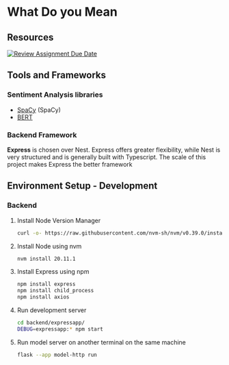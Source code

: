 # What Do you Mean

## Resources

[![Review Assignment Due Date](https://classroom.github.com/assets/deadline-readme-button-24ddc0f5d75046c5622901739e7c5dd533143b0c8e959d652212380cedb1ea36.svg)](https://classroom.github.com/a/3e23_jye)

## Tools and Frameworks

### Sentiment Analysis libraries

* [SpaCy](https://spacy.io/universe/project/spacy-textblob) (SpaCy)
* [BERT](https://huggingface.co/docs/transformers/model_doc/bert)

### Backend Framework

**Express** is chosen over Nest. Express offers greater flexibility, while Nest is very structured and is generally built with Typescript. The scale of this project makes Express the better framework

## Environment Setup - Development

### Backend

1. Install Node Version Manager

    ```bash
    curl -o- https://raw.githubusercontent.com/nvm-sh/nvm/v0.39.0/install.sh | bash
    ```

2. Install Node using nvm

    ```bash
    nvm install 20.11.1
    ```

3. Install Express using npm

    ```bash
    npm install express
    npm install child_process
    npm install axios
    ```

4. Run development server

    ```bash
    cd backend/expressapp/
    DEBUG=expressapp:* npm start
    ```

5. Run model server on another terminal on the same machine

    ```bash
    flask --app model-http run
    ```
